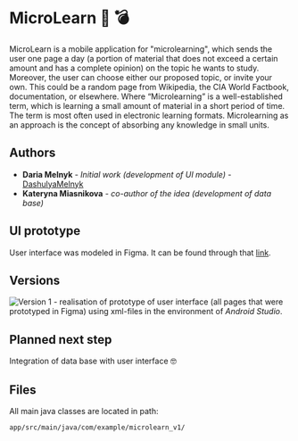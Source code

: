 # MicroLearn :thought_balloon: 	:bomb:

MicroLearn is a mobile application for "microlearning", which sends the user one page a day (a portion of material that does not exceed a certain amount and has a complete opinion) on the topic he wants to study. Moreover, the user can choose either our proposed topic, or invite your own. This could be a random page from Wikipedia, the CIA World Factbook, documentation, or elsewhere.
Where “Microlearning” is a well-established term, which is learning a small amount of material in a short period of time. The term is most often used in electronic learning formats. Microlearning as an approach is the concept of absorbing any knowledge in small units.

## Authors
* **Daria Melnyk** - *Initial work (development of UI module)* - [DashulyaMelnyk](https://github.com/DashulyaMelnyk)
* **Kateryna Miasnikova** - *co-author of the idea (development of data base)* 

## UI prototype
User interface was modeled in Figma. It can be found through that [link](https://www.figma.com/file/j0ZoczmkVJ9ZGpdGJIBXFB/MicroLearning?node-id=0%3A1).

## Versions
![Version 1](https://img.shields.io/badge/Version1-974060?) - realisation of prototype of user interface (all pages that were prototyped in Figma) using xml-files in the environment of *Android Studio*.

## Planned next step
Integration of data base with user interface :nerd_face:

## Files
All main java classes are located in path:
```bash
app/src/main/java/com/example/microlearn_v1/
```
